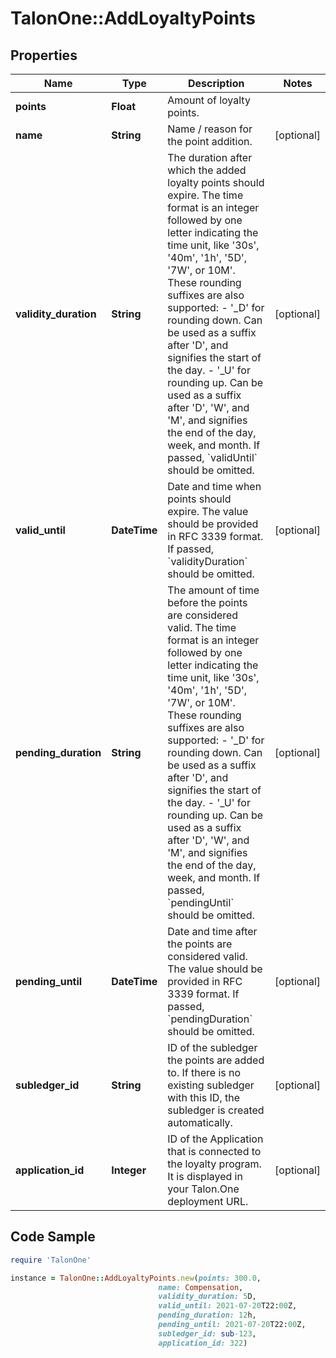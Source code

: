 # TalonOne::AddLoyaltyPoints

## Properties

Name | Type | Description | Notes
------------ | ------------- | ------------- | -------------
**points** | **Float** | Amount of loyalty points. | 
**name** | **String** | Name / reason for the point addition. | [optional] 
**validity_duration** | **String** | The duration after which the added loyalty points should expire. The time format is an integer followed by one letter indicating the time unit, like &#39;30s&#39;, &#39;40m&#39;, &#39;1h&#39;, &#39;5D&#39;, &#39;7W&#39;, or 10M&#39;. These rounding suffixes are also supported:   - &#39;_D&#39; for rounding down. Can be used as a suffix after &#39;D&#39;, and signifies the start of the day.   - &#39;_U&#39; for rounding up. Can be used as a suffix after &#39;D&#39;, &#39;W&#39;, and &#39;M&#39;, and signifies the end of the day, week, and month.   If passed, &#x60;validUntil&#x60; should be omitted.  | [optional] 
**valid_until** | **DateTime** | Date and time when points should expire. The value should be provided in RFC 3339 format. If passed, &#x60;validityDuration&#x60; should be omitted.  | [optional] 
**pending_duration** | **String** | The amount of time before the points are considered valid. The time format is an integer followed by one letter indicating the time unit, like &#39;30s&#39;, &#39;40m&#39;, &#39;1h&#39;, &#39;5D&#39;, &#39;7W&#39;, or 10M&#39;. These rounding suffixes are also supported:   - &#39;_D&#39; for rounding down. Can be used as a suffix after &#39;D&#39;, and signifies the start of the day.   - &#39;_U&#39; for rounding up. Can be used as a suffix after &#39;D&#39;, &#39;W&#39;, and &#39;M&#39;, and signifies the end of the day, week, and month. If passed, &#x60;pendingUntil&#x60; should be omitted.  | [optional] 
**pending_until** | **DateTime** | Date and time after the points are considered valid. The value should be provided in RFC 3339 format. If passed, &#x60;pendingDuration&#x60; should be omitted.  | [optional] 
**subledger_id** | **String** | ID of the subledger the points are added to. If there is no existing subledger with this ID, the subledger is created automatically. | [optional] 
**application_id** | **Integer** | ID of the Application that is connected to the loyalty program. It is displayed in your Talon.One deployment URL. | [optional] 

## Code Sample

```ruby
require 'TalonOne'

instance = TalonOne::AddLoyaltyPoints.new(points: 300.0,
                                 name: Compensation,
                                 validity_duration: 5D,
                                 valid_until: 2021-07-20T22:00Z,
                                 pending_duration: 12h,
                                 pending_until: 2021-07-20T22:00Z,
                                 subledger_id: sub-123,
                                 application_id: 322)
```


